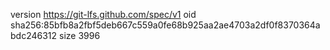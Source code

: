 version https://git-lfs.github.com/spec/v1
oid sha256:85bfb8a2fbf5deb667c559a0fe68b925aa2ae4703a2df0f8370364abdc246312
size 3996
